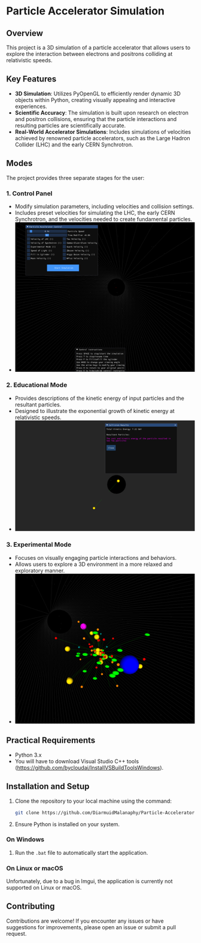 # Particle Accelerator Simulation

## Overview

This project is a 3D simulation of a particle accelerator that allows users to explore the interaction between electrons and positrons colliding at relativistic speeds.

## Key Features

- **3D Simulation**: Utilizes PyOpenGL to efficiently render dynamic 3D objects within Python, creating visually appealing and interactive experiences.
- **Scientific Accuracy**: The simulation is built upon research on electron and positron collisions, ensuring that the particle interactions and resulting particles are scientifically accurate.
- **Real-World Accelerator Simulations**: Includes simulations of velocities achieved by renowned particle accelerators, such as the Large Hadron Collider (LHC) and the early CERN Synchrotron.

## Modes

The project provides three separate stages for the user:

### 1. Control Panel

- Modify simulation parameters, including velocities and collision settings.
- Includes preset velocities for simulating the LHC, the early CERN Synchrotron, and the velocities needed to create fundamental particles.
- ![Control Panel](code/images/control_panel.png)

### 2. Educational Mode

- Provides descriptions of the kinetic energy of input particles and the resultant particles.
- Designed to illustrate the exponential growth of kinetic energy at relativistic speeds.
- ![Educational Mode](code/images/Education_mode.png)

### 3. Experimental Mode

- Focuses on visually engaging particle interactions and behaviors.
- Allows users to explore a 3D environment in a more relaxed and exploratory manner.
- ![Experimental Mode](code/images/fun_mode.png)

## Practical Requirements

- Python 3.x
- You will have to download Visual Studio C++ tools (https://github.com/bycloudai/InstallVSBuildToolsWindows).

## Installation and Setup

1. Clone the repository to your local machine using the command:
    ```bash
    git clone https://github.com/DiarmuidMalanaphy/Particle-Accelerator-Simulator/
    ```
2. Ensure Python is installed on your system.

### On Windows

1. Run the `.bat` file to automatically start the application.

### On Linux or macOS

Unfortunately, due to a bug in Imgui, the application is currently not supported on Linux or macOS.

## Contributing

Contributions are welcome! If you encounter any issues or have suggestions for improvements, please open an issue or submit a pull request.


